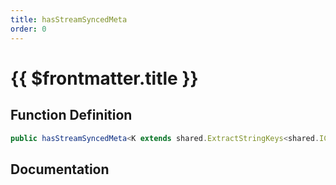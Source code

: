 ```yaml
---
title: hasStreamSyncedMeta
order: 0
---
```


# {{ $frontmatter.title }}

## Function Definition

```ts
public hasStreamSyncedMeta<K extends shared.ExtractStringKeys<shared.ICustomVehicleStreamSyncedMeta>>(key: K): boolean;
```

## Documentation

<!--@include: ./parts/hasStreamSyncedMeta.md-->
